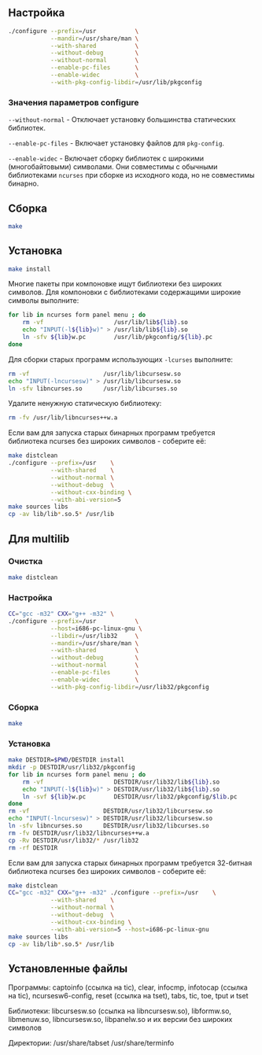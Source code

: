<package-info :package="package" showsbu2></package-info>

<script>
		new Vue({
		el: '#main',
		data: { package: {} },
		mounted: function () {
				this.getPackage('ncurses');
		},
		methods: {
			getPackage: function(name) {
					getPackage(name)
					.then(response => this.package = response);
			},
		}
  })
</script>

## Настройка


```bash
./configure --prefix=/usr           \
            --mandir=/usr/share/man \
            --with-shared           \
            --without-debug         \
            --without-normal        \
            --enable-pc-files       \
            --enable-widec          \
            --with-pkg-config-libdir=/usr/lib/pkgconfig
```

### Значения параметров configure

`--without-normal` - Отключает установку большинства статических библиотек.

`--enable-pc-files` - Включает установку файлов для `pkg-config`.

`--enable-widec` - Включает сборку библиотек с широкими (многобайтовыми) символами. Они совместимы с обычными библиотеками `ncurses` при сборке из исходного кода, но не совместимы бинарно.

## Сборка


```bash
make
```

## Установка

```bash
make install
```

Многие пакеты при компоновке ищут библиотеки без широких символов. Для компоновки с библиотеками содержащими широкие символы выполните:

```bash
for lib in ncurses form panel menu ; do
    rm -vf                    /usr/lib/lib${lib}.so
    echo "INPUT(-l${lib}w)" > /usr/lib/lib${lib}.so
    ln -sfv ${lib}w.pc        /usr/lib/pkgconfig/${lib}.pc
done
```

Для сборки старых программ использующих `-lcurses` выполните:

```bash
rm -vf                     /usr/lib/libcursesw.so
echo "INPUT(-lncursesw)" > /usr/lib/libcursesw.so
ln -sfv libncurses.so      /usr/lib/libcurses.so
```

Удалите ненужную статическую библиотеку:

```bash
rm -fv /usr/lib/libncurses++w.a
```

<warn>

Если вам для запуска старых бинарных программ требуется библиотека ncurses без широких символов - соберите её:

```bash
make distclean
./configure --prefix=/usr    \
            --with-shared    \
            --without-normal \
            --without-debug  \
            --without-cxx-binding \
            --with-abi-version=5 
make sources libs
cp -av lib/lib*.so.5* /usr/lib
```

</warn>
 
## Для multilib

### Очистка

```bash
make distclean
```

### Настройка

```bash
CC="gcc -m32" CXX="g++ -m32" \
./configure --prefix=/usr           \
            --host=i686-pc-linux-gnu \
            --libdir=/usr/lib32     \
            --mandir=/usr/share/man \
            --with-shared           \
            --without-debug         \
            --without-normal        \
            --enable-pc-files       \
            --enable-widec          \
            --with-pkg-config-libdir=/usr/lib32/pkgconfig
```

### Сборка 

```bash
make
```

### Установка

```bash
make DESTDIR=$PWD/DESTDIR install
mkdir -p DESTDIR/usr/lib32/pkgconfig
for lib in ncurses form panel menu ; do
    rm -vf                    DESTDIR/usr/lib32/lib${lib}.so
    echo "INPUT(-l${lib}w)" > DESTDIR/usr/lib32/lib${lib}.so
    ln -svf ${lib}w.pc        DESTDIR/usr/lib32/pkgconfig/$lib.pc
done
rm -vf                     DESTDIR/usr/lib32/libcursesw.so
echo "INPUT(-lncursesw)" > DESTDIR/usr/lib32/libcursesw.so
ln -sfv libncurses.so      DESTDIR/usr/lib32/libcurses.so
rm -fv DESTDIR/usr/lib32/libncurses++w.a
cp -Rv DESTDIR/usr/lib32/* /usr/lib32
rm -rf DESTDIR
```

<warn>

Если вам для запуска старых бинарных программ требуется 32-битная библиотека ncurses без широких символов - соберите её:

```bash
make distclean
CC="gcc -m32" CXX="g++ -m32" ./configure --prefix=/usr    \
            --with-shared    \
            --without-normal \
            --without-debug  \
            --without-cxx-binding \
            --with-abi-version=5 --host=i686-pc-linux-gnu
make sources libs
cp -av lib/lib*.so.5* /usr/lib
```

</warn>

## Установленные файлы

Программы: captoinfo (ссылка на tic), clear, infocmp, infotocap (ссылка на tic), ncursesw6-config, reset (ссылка на tset), tabs, tic, toe, tput и tset

Библиотеки: libcursesw.so (ссылка на libncursesw.so), libformw.so, libmenuw.so, libncursesw.so, libpanelw.so и их версии без широких символов

Директории: /usr/share/tabset /usr/share/terminfo
